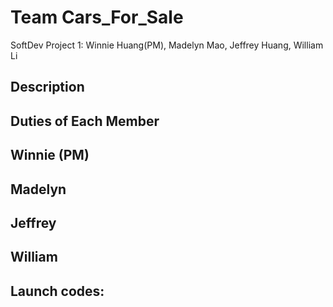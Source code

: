 # Team Cars_For_Sale
SoftDev Project 1: Winnie Huang(PM), Madelyn Mao, Jeffrey Huang, William Li

## Description


## Duties of Each Member
Winnie (PM) 
  - 

Madelyn 
  - 

Jeffrey  
  - 

William  
  - 

## Launch codes:
